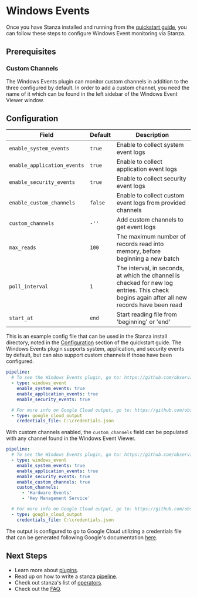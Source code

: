 # Windows Events

Once you have Stanza installed and running from the [quickstart guide](/README.md#quick-start), you can follow these steps to configure Windows Event monitoring via Stanza.

## Prerequisites

### Custom Channels

The Windows Events plugin can monitor custom channels in addition to the three configured by default. In order to add a custom channel, you need the name of it which can be found in the left sidebar of the Windows Event Viewer window.

## Configuration

| Field | Default | Description |
| --- | --- | --- |
| `enable_system_events` | `true` | Enable to collect system event logs |
| `enable_application_events` | `true` | Enable to collect application event logs |
| `enable_security_events` | `true`  | Enable to collect security event logs |
| `enable_custom_channels` | `false` | Enable to collect custom event logs from provided channels |
| `custom_channels` | `-''` | Add custom channels to get event logs  |
| `max_reads` | `100` | The maximum number of records read into memory, before beginning a new batch |
| `poll_interval` | `1` | The interval, in seconds, at which the channel is checked for new log entries. This check begins again after all new records have been read |
| `start_at` | `end` | Start reading file from 'beginning' or 'end' |

This is an example config file that can be used in the Stanza install directory, noted in the [Configuration](/README.md#Configuration) section of the quickstart guide. The Windows Events plugin supports system, application, and security events by default, but can also support custom channels if those have been configured.

```yaml
pipeline:
  # To see the Windows Events plugin, go to: https://github.com/observIQ/stanza-plugins/blob/main/plugins/windows_event.yaml
  - type: windows_event
    enable_system_events: true
    enable_application_events: true
    enable_security_events: true

  # For more info on Google Cloud output, go to: https://github.com/observIQ/stanza/blob/master/docs/operators/google_cloud_output.md
  - type: google_cloud_output
    credentials_file: C:\credentials.json
```

With custom channels enabled, the `custom_channels` field can be populated with any channel found in the Windows Event Viewer.

```yaml
pipeline:
  # To see the Windows Events plugin, go to: https://github.com/observIQ/stanza-plugins/blob/main/plugins/windows_event.yaml
  - type: windows_event
    enable_system_events: true
    enable_application_events: true
    enable_security_events: true
    enable_custom_channels: true
    custom_channels:
      - 'Hardware Events'
      - 'Key Management Service'

  # For more info on Google Cloud output, go to: https://github.com/observIQ/stanza/blob/master/docs/operators/google_cloud_output.md
  - type: google_cloud_output
    credentials_file: C:\credentials.json
```

The output is configured to go to Google Cloud utilizing a credentials file that can be generated following Google's documentation [here](https://cloud.google.com/iam/docs/creating-managing-service-account-keys).

## Next Steps

- Learn more about [plugins](/docs/plugins.md).
- Read up on how to write a stanza [pipeline](/docs/pipeline.md).
- Check out stanza's list of [operators](/docs/operators/README.md).
- Check out the [FAQ](/docs/faq.md).
